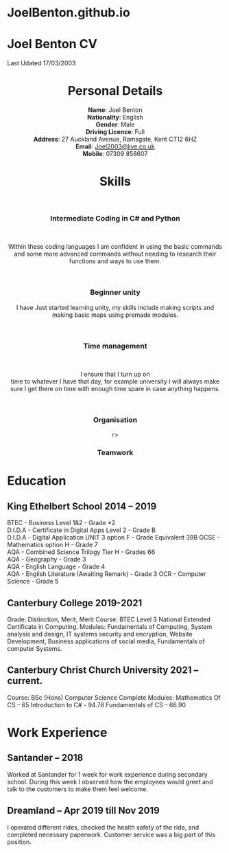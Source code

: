 # JoelBenton.github.io

<div>
    <h1>Joel Benton CV</h1>
    <p>Last Udated 17/03/2003</p>
</div>

<div align="center">
  <h1>Personal Details</h1>
  <b>Name</b>: Joel Benton<br>
  <b>Nationality</b>: English<br>
  <b>Gender</b>: Male<br>
  <b>Driving Licence</b>: Full<br>
  <b>Address</b>: 27 Auckland Avenue, Ramsgate, Kent CT12 6HZ<br>
  <b>Email</b>: <a href="mailto:Joel2003@live.co.uk">Joel2003@live.co.uk</a><br>
  <b>Mobile</b>: 07309 858607
</div>
    
<div align="center">
    <h1>Skills</h1><br>
    <h3>Intermediate Coding in C# and Python</h3><br>
    <p>Within these coding languages I am confident in using the basic commands and some more advanced commands without needing to research their functions and ways to use them.</p><br>
    <h3>Beginner unity</h3>
    <p>I have Just started learning unity, my skills include making scripts and making basic maps using premade modules.</p><br>
    <h3>Time management</h3><br>
    <p>I ensure that I turn up on <br>time to whatever I have that day, for example university I will always make sure I get there on time with enough time spare in case anything happens.</p><br>
    <h3>Organisation</h3><b<br>r>
    <h3>Teamwork</h3>
</div>



# Education
## King Ethelbert School 2014 – 2019
BTEC      - Business Level 1&2 - Grade *2				
D.I.D.A   - Certificate in Digital Apps Level 2 - Grade B			           
D.I.D.A   - Digital Application UNIT 3 option F - Grade Equivalent 39B
GCSE      - Mathematics option H - Grade 7 				
AQA       - Combined Science Trilogy Tier H - Grades 66			
AQA       - Geography - Grade 3					
AQA       - English Language - Grade 4				
AQA       - English Literature (Awaiting Remark) - Grade 3
OCR       - Computer Science - Grade 5

## Canterbury College 2019-2021
Grade: Distinction, Merit, Merit
Course: BTEC Level 3 National Extended Certificate in Computing.
Modules: Fundamentals of Computing, System analysis and design, IT systems security and encryption, Website Development, Business applications of social media, Fundamentals of computer Systems.

## Canterbury Christ Church University 2021 – current.
Course: BSc (Hons) Computer Science
Complete Modules: 
Mathematics Of CS – 65
Introduction to C# - 94.78
Fundamentals of CS – 66.90


# Work Experience

## Santander – 2018
Worked at Santander for 1 week for work experience during secondary school. During this week I observed how the employees would greet and talk to the customers to make them feel welcome.

## Dreamland – Apr 2019 till Nov 2019
I operated different rides, checked the health safety of the ride, and completed necessary paperwork. Customer service was a big part of this position.
